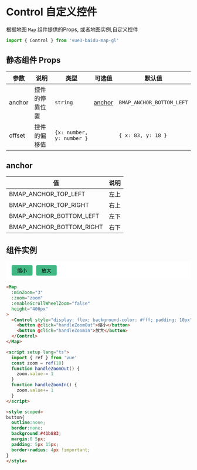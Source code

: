 # Control 自定义控件
根据地图 `Map` 组件提供的Props, 或者地图实例,自定义控件

```ts
import { Control } from 'vue3-baidu-map-gl'
```

## 静态组件 Props
| 参数   | 说明           | 类型                    | 可选值            | 默认值                  |
| ------ | -------------- | ----------------------- | ----------------- | ----------------------- |
| anchor | 控件的停靠位置 | `string`                  | [anchor](#anchor) | `BMAP_ANCHOR_BOTTOM_LEFT` |
| offset | 控件的偏移值   | `{x: number, y: number }` |                   | `{ x: 83, y: 18 }`        |


## anchor
| 值                       | 说明 |
| ------------------------ | ---- |
| BMAP_ANCHOR_TOP_LEFT     | 左上 |
| BMAP_ANCHOR_TOP_RIGHT    | 右上 |
| BMAP_ANCHOR_BOTTOM_LEFT  | 左下 |
| BMAP_ANCHOR_BOTTOM_RIGHT | 右下 |


## 组件实例
<div>
<Map
  :ak="'4stE857hYPHbEmgKhLiTAa0QbCIULHpm'"
  :minZoom="3"
  :zoom="zoom"
  :enableScrollWheelZoom="false"
  height="400px"
>
  <Control style="display: flex; background-color: #fff; padding: 10px" :offset="{ x: 0, y: 0 }">
    <button @click="handleZoomOut">缩小</button>
    <button @click="handleZoomIn">放大</button>
  </Control>
</Map>
</div>

<script setup lang="ts">
  import { ref } from 'vue'
  const zoom = ref(10)
  function handleZoomOut() {
    zoom.value-= 1
  }
  function handleZoomIn() {
    zoom.value+= 1
  }
</script>

<style scoped>
button{
  outline:none;
  border:none;
  background:#41b883;
  margin:0 5px;
  padding: 5px 15px;
  border-radius: 4px !important;
}
</style>
```html
<Map
  :minZoom="3"
  :zoom="zoom"
  :enableScrollWheelZoom="false"
  height="400px"
>
  <Control style="display: flex; background-color: #fff; padding: 10px" :offset="{ x: 0, y: 0 }">
    <button @click="handleZoomOut">缩小</button>
    <button @click="handleZoomIn">放大</button>
  </Control>
</Map>

<script setup lang="ts">
  import { ref } from 'vue'
  const zoom = ref(10)
  function handleZoomOut() {
    zoom.value-= 1
  }
  function handleZoomIn() {
    zoom.value+= 1
  }
</script>

<style scoped>
button{
  outline:none;
  border:none;
  background:#41b883;
  margin:0 5px;
  padding: 5px 15px;
  border-radius: 4px !important;
}
</style>
```
